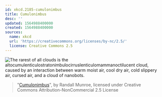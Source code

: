 ```yaml
---
id: xkcd.2185-cumulonimbus
title: Cumulonimbus
desc: ''
updated: 1564988400000
created: 1564988400000
sources:
  name: xkcd
  url: 'https://creativecommons.org/licenses/by-nc/2.5/'
  license: Creative Commons 2.5
---
```

![The rarest of all clouds is the altocumulenticulostratonimbulocirruslenticulomammanoctilucent cloud, caused by an interaction between warm moist air, cool dry air, cold slippery air, cursed air, and a cloud of nanobots.](https://imgs.xkcd.com/comics/cumulonimbus.png)
> "[Cumulonimbus](https://xkcd.com/2185/)", by Randall Munroe, licensed under Creative Commons Attribution-NonCommercial 2.5 License
